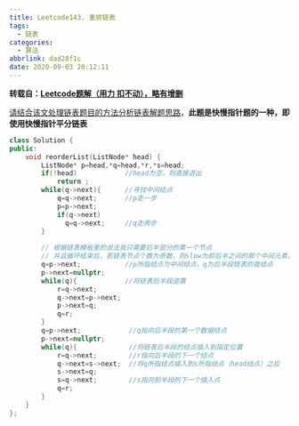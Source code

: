 ```yaml
---
title: Leetcode143. 重排链表
tags:
  - 链表
categories:
  - 算法
abbrlink: dad28f1c
date: 2020-09-03 20:12:11
---
```


**转载自：[Leetcode题解（用力 扣不动），略有增删](https://leetcode-cn.com/problems/reorder-list/solution/2019tong-kao-408zhen-ti-jiao-ke-shu-shi-da-an-by-m/)**

[请结合该文处理链表题目的方法分析链表解题思路](./链表解题思路.md)，**此题是快慢指针题的一种，即使用快慢指针平分链表**

```c++
class Solution {
public:
    void reorderList(ListNode* head) {
        ListNode* p=head,*q=head,*r,*s=head;
        if(!head)            //head为空，则直接退出
            return ;         
        while(q->next){      //寻找中间结点
            q=q->next;       //p走一步
            p=p->next;
            if(q->next)
              q=q->next;     //q走两步
        }
      
      	// 根据链表模板里的说法我只需要后半部分的第一个节点
      	// 并且循环结束后，若链表节点个数为奇数，则slow为前后半之间的那个中间元素，若个数时偶数，则slow为前半部分最后一个节点
        q=p->next;           //p所指结点为中间结点，q为后半段链表的首结点
        p->next=nullptr;
        while(q){            //将链表后半段逆置
            r=q->next;
            q->next=p->next;
            p->next=q;
            q=r;
        }
        q=p->next;            //q指向后半段的第一个数据结点
        p->next=nullptr;
        while(q){             //将链表后半段的结点插入到指定位置
            r=q->next;        //r指向后半段的下一个结点
            q->next=s->next;  //将q所指结点插入到s所指结点（head结点）之后
            s->next=q;        
            s=q->next;        //s指向前半段的下一个插入点
            q=r;
        }
    }
};
```

